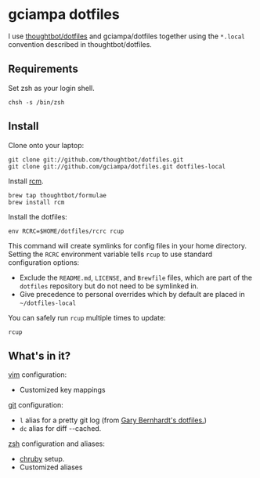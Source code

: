 gciampa dotfiles
===============

I use [thoughtbot/dotfiles](https://github.com/thoughtbot/dotfiles) and
gciampa/dotfiles together using the `*.local` convention described in
thoughtbot/dotfiles.

Requirements
------------

Set zsh as your login shell.

    chsh -s /bin/zsh

Install
-------

Clone onto your laptop:

    git clone git://github.com/thoughtbot/dotfiles.git
    git clone git://github.com/gciampa/dotfiles.git dotfiles-local

Install [rcm](https://github.com/thoughtbot/rcm).

    brew tap thoughtbot/formulae
    brew install rcm

Install the dotfiles:

    env RCRC=$HOME/dotfiles/rcrc rcup

This command will create symlinks for config files in your home directory.
Setting the `RCRC` environment variable tells `rcup` to use standard
configuration options:

* Exclude the `README.md`, `LICENSE`, and `Brewfile` files, which are part of
  the `dotfiles` repository but do not need to be symlinked in.
* Give precedence to personal overrides which by default are placed in
  `~/dotfiles-local`

You can safely run `rcup` multiple times to update:

    rcup

What's in it?
-------------

[vim](http://www.vim.org/) configuration:

* Customized key mappings

[git](http://git-scm.com/) configuration:

* `l` alias for a pretty git log (from [Gary Bernhardt's dotfiles.](https://github.com/garybernhardt/dotfiles/blob/master/.githelpers))
* `dc` alias for diff --cached.

[zsh](http://zsh.sourceforge.net/FAQ/zshfaq01.html) configuration and aliases:

* [chruby](https://github.com/postmodern/chruby) setup.
* Customized aliases
